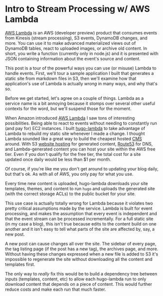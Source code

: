 # Intro to Stream Processing w/ AWS Lambda

[AWS Lambda][lambda] is an AWS (developer preview) product that consumes events
from Kinesis (stream processing), S3 events, DynamoDB changes, and more. You
can use it to make advanced materialized views out of DynamoDB tables, react to
uploaded images, or archive old content. In short, you write a function
(currently only in node.js) and it is presented with JSON containing
information about the event's source and content.

This post is a tour of the powerful ways you can use (or misuse) Lambda to
handle events. First, we'll tour a sample application I built that generates a
static site from markdown files in S3, then we'll examine how that
application's use of Lambda is actually *wrong* in many ways, and why that's
so.

Before we get started, let's agree on a couple of things. Lambda as a service
name is a bit annoying because it stomps over several other useful contexts for
the word, but we'll suspend those for the moment.

When Amazon introduced [AWS Lambda][lambda] I saw tons of interesting
possibilities. Being able to react to events without needing to constantly run
(and pay for) EC2 instances. I built [hugo-lambda][hugolambda] to take
advantage of Lambda to rebuild my static site whenever I made a change. I
thought Lambda sounded like a great way to build the cheapest hosted [CMS][cms]
around. With S3 [website hosting][s3web] for generated content, [Route53][r53]
for DNS, and Lambda-generated content you can host your site within the AWS
free tier. Even if you don't qualify for the free tier, the total cost for a
site updated once daily would be less than $1 per month.

Of course, if you're like me you don't get around to updating your blog daily,
but that's ok. As with all of AWS, you only pay for what you use.

Every time new content is uploaded, hugo-lambda downloads your site templates,
themes, and content to run `hugo` and uploads the generated site (with the
correct storage ACLs) to the public bucket for your site.

This use case is actually totally wrong for Lambda because it violates two
pretty critical assumptions made by the service. Lambda is built for event
processing, and makes the assumption that every event is independent and that
the event stream can be processed incrementally. For a full static site (in my
case a blog), this isn't true because edits to the content build on one
another and it isn't easy to tell what parts of the site are affected by, say,
a new post.

A new post can cause changes all over the site. The sidebar of every page, the
tag listing page (if the post has a new tag), the archives page, and more.
Without having these changes expressed when a new file is added to S3 it's
impossible to regenerate the site without downloading all the content and
templates first.

The only way to *really* fix this would be to build a dependency tree between
inputs (templates, content, etc) to allow each hugo-lambda run to only download
content that depends on a piece of content. This would further reduce costs and
make each run that much faster.

[cms]: TODO
[hugolambda]: https://github.com/ryansb/hugo-lambda
[lambda]: https://aws.amazon.com/lambda/
[r53]: https://aws.amazon.com/route53/
[s3web]: TODO
